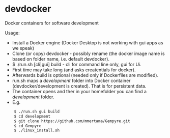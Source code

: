 # devdocker
Docker containers for software development

Usage:
* Install a Docker engine (Docker Desktop is not working with gui apps as we speak)
* Clone (or copy) devdocker - possibly rename (the docker image name is based on folder name, i.e. default devdocker).
* $ ./run.sh [cli|gui] build  - cli for command line only, gui for Ui.
* First time may take long (and asks createntials for docker).
* Afterwards build is optional (needed only if Dockerfiles are modified).
* run.sh maps a _development_ folder into Docker container (devdocker/development is created). That is for persistent data.
* The container opens and ther in your homefolder you can find a _development_ folder.
* E.g.
```bash
    $ ./run.sh gui build  
    $ cd development
    $ git clone https://github.com/mmertama/Gempyre.git
    $ cd Gempyre
    $ ./linux_install.sh 
```
